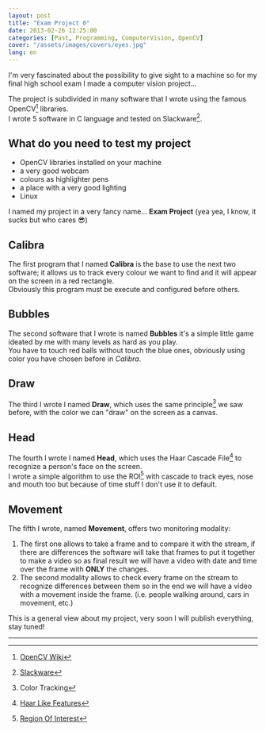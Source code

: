 ```yaml
---
layout: post
title: "Exam Project 0"
date: 2013-02-26 12:25:00
categories: [Past, Programming, ComputerVision, OpenCV]
cover: "/assets/images/covers/eyes.jpg"
lang: en
---
```


I'm very fascinated about the possibility to give sight to a machine so for my final high school exam I made a computer vision project...

The project is subdivided in many software that I wrote using the famous OpenCV[^1] libraries.   
I wrote 5 software in C language and tested on Slackware[^2].

## What do you need to test my project
* OpenCV libraries installed on your machine
* a very good webcam
* colours as highlighter pens
* a place with a very good lighting
* Linux

I named my project in a very fancy name... **Exam Project** (yea yea, I know, it sucks but who cares :sunglasses:)   

## Calibra
The first program that I named **Calibra** is the base to use the next two software; it allows us to track every colour we want to find and it will appear on the screen in a red rectangle.   
Obviously this program must be execute and configured before others.

## Bubbles
The second software that I wrote is named **Bubbles** it's a simple little game ideated by me with many levels as hard as you play.   
You have to touch red balls without touch the blue ones, obviously using color you have chosen before in *Calibra*.

## Draw
The third I wrote I named **Draw**, which uses the same principle[^3] we saw before, with the color we can "draw" on the screen as a canvas.

## Head
The fourth I wrote I named **Head**, which uses the Haar Cascade File[^4] to recognize a person's face on the screen.   
I wrote a simple algorithm to use the ROI[^5] with cascade to track eyes, nose and mouth too but because of time stuff I don't use it to default.

## Movement
The fifth I wrote, named **Movement**, offers two monitoring modality:

1. The first one allows to take a frame and to compare it with the stream, if there are differences the software will take that frames to put it together to make a video so as final result we will have a video with date and time over the frame with **ONLY** the changes.
2. The second modality allows to check every frame on the stream to recognize differences between them so in the end we will have a video with a movement inside the frame. (i.e. people walking around, cars in movement, etc.)


This is a general view about my project, very soon I will publish everything, stay tuned!

* * *

[^1]: [OpenCV Wiki](http://opencv.willowgarage.com/wiki/)
[^2]: [Slackware](http://slackware.com)
[^3]: Color Tracking
[^4]: [Haar Like Features](https://en.wikipedia.org/wiki/Haar-like_features)
[^5]: [Region Of Interest](https://en.wikipedia.org/wiki/Region_of_interest)

